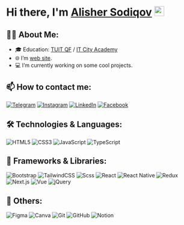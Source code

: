 # Hi there, I'm <a href="https://alisher-sodiqov.netlify.app">Alisher Sodiqov</a> <img src="https://media.giphy.com/media/hvRJCLFzcasrR4ia7z/giphy.gif" width="26px" height="26px">

## 👨‍💻 About Me:
- 🎓 Education: <a href="https://tuitkf.uz/uz/" target="_blank">TUIT QF</a>  /  <a href="https://www.sferaacademy.uz/" target="_blank">IT City Academy</a>
- 🌐 I’m <a href="https://alisher-sodiqov.netlify.app" target="_blank">web site</a>.
- 💻 I’m currently working on some cool projects.

## 📫 How to contact me:
[![Telegram](https://img.shields.io/badge/-Telegram-blue?style=for-the-badge&logo=Telegram&logoColor=white)](https://t.me/Sodiqov_Alisher)
[![Instagram](https://img.shields.io/badge/-Instagram-blue?style=for-the-badge&logo=Instagram&logoColor=white)](https://instagram.com/al1sher_o9o3/)
[![LinkedIn](https://img.shields.io/badge/-LinkedIn-blue?style=for-the-badge&logo=LinkedIn&logoColor=white)](https://www.linkedin.com/in/alisher-sodiqov-491183310/)
[![Facebook](https://img.shields.io/badge/-Facebook-blue?style=for-the-badge&logo=Facebook&logoColor=white)](https://www.facebook.com/profile.php?id=100091953420281)

## 🛠 Technologies & Languages:
![HTML5](https://img.shields.io/badge/-HTML5-black?style=flat-square&logo=html5)
![CSS3](https://img.shields.io/badge/-CSS3-black?style=flat-square&logo=css3)
![JavaScript](https://img.shields.io/badge/-JavaScript-black?style=flat-square&logo=javascript)
![TypeScript](https://img.shields.io/badge/-TypeScript-black?style=flat-square&logo=typescript)

## 🧰 Frameworks & Libraries:
![Bootstrap](https://img.shields.io/badge/-Bootstrap-black?style=flat-square&logo=bootstrap)
![TailwindCSS](https://img.shields.io/badge/-TailwindCSS-black?style=flat-square&logo=tailwindcss)
![Scss](https://img.shields.io/badge/-Sass-black?style=flat-square&logo=sass)
![React](https://img.shields.io/badge/-React-black?style=flat-square&logo=react)
![React Native](https://img.shields.io/badge/-React%20Native-black?style=flat-square&logo=react)
![Redux](https://img.shields.io/badge/-Redux-black?style=flat-square&logo=redux)
![Next.js](https://img.shields.io/badge/-Next.js-black?style=flat-square&logo=next.js)
![Vue](https://img.shields.io/badge/-Vue-black?style=flat-square&logo=vue.js)
![jQuery](https://img.shields.io/badge/-jQuery-black?style=flat-square&logo=jquery)

## 🔧 Others:
![Figma](https://img.shields.io/badge/-Figma-black?style=flat-square&logo=figma)
![Canva](https://img.shields.io/badge/-Canva-black?style=flat-square&logo=canva)
![Git](https://img.shields.io/badge/-Git-black?style=flat-square&logo=git)
![GitHub](https://img.shields.io/badge/-GitHub-black?style=flat-square&logo=github)
![Notion](https://img.shields.io/badge/-Notion-black?style=flat-square&logo=notion)

